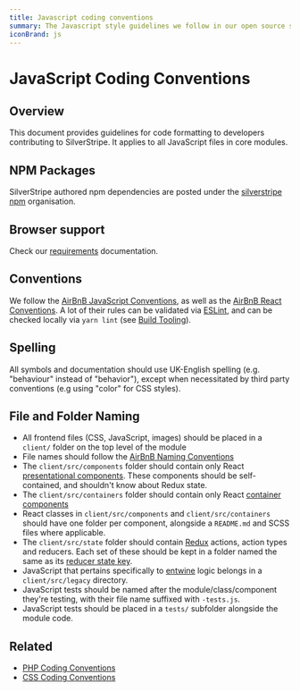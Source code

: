 ```yaml
---
title: Javascript coding conventions
summary: The Javascript style guidelines we follow in our open source software
iconBrand: js
---
```


# JavaScript Coding Conventions

## Overview

This document provides guidelines for code formatting to developers contributing
to SilverStripe. It applies to all JavaScript files in core modules.

## NPM Packages

SilverStripe authored npm dependencies are posted under the
[silverstripe npm](https://www.npmjs.com/org/silverstripe) organisation.

## Browser support

Check our [requirements](/getting_started/server_requirements) documentation.

## Conventions

We follow the [AirBnB JavaScript Conventions](https://github.com/airbnb/javascript),
as well as the [AirBnB React Conventions](https://github.com/airbnb/javascript/tree/master/react).
A lot of their rules can be validated via [ESLint](http://eslint.org/),
and can be checked locally via `yarn lint` (see [Build Tooling](/contributing/build_tooling)).

## Spelling

All symbols and documentation should use UK-English spelling (e.g. "behaviour" instead of "behavior"),
except when necessitated by third party conventions (e.g using "color" for CSS styles).

## File and Folder Naming

- All frontend files (CSS, JavaScript, images) should be placed in
  a `client/` folder on the top level of the module
- File names should follow the [AirBnB Naming Conventions](https://github.com/airbnb/javascript#naming-conventions)
- The `client/src/components` folder should contain only React
  [presentational components](https://medium.com/@dan_abramov/smart-and-dumb-components-7ca2f9a7c7d0#.r635clean).
  These components should be self-contained, and shouldn't know about Redux state.
- The `client/src/containers` folder should contain only React
  [container components](https://medium.com/@dan_abramov/smart-and-dumb-components-7ca2f9a7c7d0#.r635clean)
- React classes in `client/src/components` and `client/src/containers` should
  have one folder per component, alongside a `README.md` and SCSS files where applicable.
- The `client/src/state` folder should contain [Redux](http://redux.js.org/)
  actions, action types and reducers. Each set of these should be kept in a folder
  named the same as its [reducer state key](http://redux.js.org/docs/basics/Reducers.html).
- JavaScript that pertains specifically to [entwine](/developer_guides/customising_the_admin_interface/cms_architecture/#javascript-through-jquery-entwine) logic belongs in a `client/src/legacy` directory.
- JavaScript tests should be named after the module/class/component they're testing,
  with their file name suffixed with `-tests.js`.
- JavaScript tests should be placed in a `tests/` subfolder alongside the module code.

## Related

* [PHP Coding Conventions](/contributing/php_coding_conventions)
* [CSS Coding Conventions](/contributing/css_coding_conventions)
